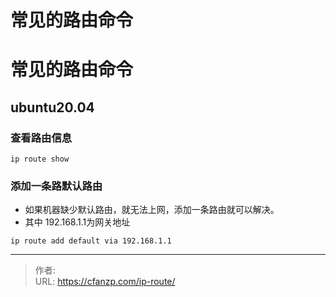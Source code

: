 # 常见的路由命令


<!--more-->
# 常见的路由命令
## ubuntu20.04
### 查看路由信息
```
ip route show
```
### 添加一条路默认路由
- 如果机器缺少默认路由，就无法上网，添加一条路由就可以解决。
- 其中 192.168.1.1为网关地址
```
ip route add default via 192.168.1.1
```


---

> 作者:   
> URL: https://cfanzp.com/ip-route/  

